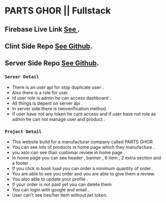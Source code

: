 # PARTS GHOR || Fullstack



## Firebase Live Link [See ](https://parts-ghor.web.app/).


## Clint Side Repo [See Github](https://github.com/programming-hero-web-course1/manufacturer-website-client-side-BabluMia).



## Server Side Repo [See Github](https://github.com/programming-hero-web-course1/manufacturer-website-server-side-BabluMia).



### `Server Detail`

* There is an user api for stop duplicate user . 
* Also there is a role for user .
* id user role is admin he can access dashboard . 
* All things is depent on server api .
* In server side there is twoverification method.
* If user have not any token he cant access and if user have not role as admin he can not manage user and product .



### `Project Detail`

* This website build for a manufacturar  company called PARTS GHOR
* You can see lots of products in home page which they manufacture .
* you aslo can see thair customar review in home page .
* In home page you can see header , banner , 6 item , 2 extra section and a footer .
* If you click in book load you can order a minimum quantity of order .
* You are able to see you order and you are able to give them a review.
* You also able to update your profile .
* If your order is not paid yet you can delete them 
* You can login with google and email .
* User can't see hes/her item without jwt token.
